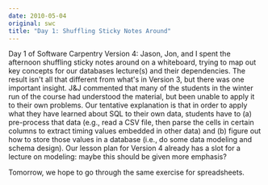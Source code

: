 ```yaml
---
date: 2010-05-04
original: swc
title: "Day 1: Shuffling Sticky Notes Around"
---
```

<p>Day 1 of Software Carpentry Version 4: Jason, Jon, and I spent the afternoon shuffling sticky notes around on a whiteboard, trying to map out key concepts for our databases lecture(s) and their dependencies. The result isn't all that different from what's in Version 3, but there was one important insight. J&amp;J commented that many of the students in the winter run of the course had understood the material, but been unable to apply it to their own problems. Our tentative explanation is that in order to apply what they have learned about SQL to their own data, students have to (a) pre-process that data (e.g., read a CSV file, then parse the cells in certain columns to extract timing values embedded in other data) and (b) figure out how to store those values in a database (i.e., do some data modeling and schema design). Our lesson plan for Version 4 already has a slot for a lecture on modeling: maybe this should be given more emphasis?</p>
<p>Tomorrow, we hope to go through the same exercise for spreadsheets.</p>
